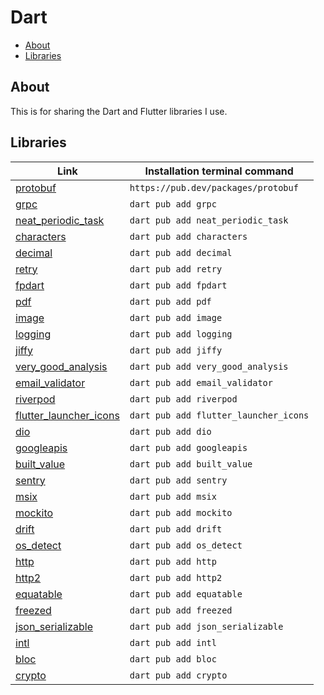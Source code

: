 # Dart

- [About](#about)
- [Libraries](#libraries)

## About

This is for sharing the Dart and Flutter libraries I use.

## Libraries

| Link | Installation terminal command |
|-------------------------------------------------------------------------------------------------------------------------------------------------------------|---------------------------------------------------------------------------------------|
| [protobuf](https://pub.dev/packages/protobuf) | `https://pub.dev/packages/protobuf` |
| [grpc](https://pub.dev/packages/grpc) | `dart pub add grpc` |
| [neat_periodic_task](https://pub.dev/packages/neat_periodic_task) | `dart pub add neat_periodic_task` |
| [characters](https://pub.dev/packages/characters) | `dart pub add characters` |
| [decimal](https://pub.dev/packages/decimal) | `dart pub add decimal` |
| [retry](https://pub.dev/packages/retry) | `dart pub add retry` |
| [fpdart](https://pub.dev/packages/fpdart) | `dart pub add fpdart` |
| [pdf](https://pub.dev/packages/pdf) | `dart pub add pdf` |
| [image](https://pub.dev/packages/image) | `dart pub add image` |
| [logging](https://pub.dev/packages/logging) | `dart pub add logging` |
| [jiffy](https://pub.dev/packages/jiffy) | `dart pub add jiffy` |
| [very_good_analysis](https://pub.dev/packages/very_good_analysis) | `dart pub add very_good_analysis` |
| [email_validator](https://pub.dev/packages/email_validator) | `dart pub add email_validator` |
| [riverpod](https://pub.dev/packages/riverpod) | `dart pub add riverpod` |
| [flutter_launcher_icons](https://pub.dev/packages/flutter_launcher_icons) | `dart pub add flutter_launcher_icons` |
| [dio](https://pub.dev/packages/dio) | `dart pub add dio` |
| [googleapis](https://pub.dev/packages/googleapis) | `dart pub add googleapis` |
| [built_value](https://pub.dev/packages/built_value) | `dart pub add built_value` |
| [sentry](https://pub.dev/packages/sentry) | `dart pub add sentry` |
| [msix](https://pub.dev/packages/msix) | `dart pub add msix` |
| [mockito](https://pub.dev/packages/mockito) | `dart pub add mockito` |
| [drift](https://pub.dev/packages/drift) | `dart pub add drift` |
| [os_detect](https://pub.dev/packages/os_detect) | `dart pub add os_detect` |
| [http](https://pub.dev/packages/http) | `dart pub add http` |
| [http2](https://pub.dev/packages/http2) | `dart pub add http2` |
| [equatable](https://pub.dev/packages/equatable) | `dart pub add equatable` |
| [freezed](https://pub.dev/packages/freezed) | `dart pub add freezed` |
| [json_serializable](https://pub.dev/packages/json_serializable) | `dart pub add json_serializable` |
| [intl](https://pub.dev/packages/intl) | `dart pub add intl` |
| [bloc](https://pub.dev/packages/bloc) | `dart pub add bloc` |
| [crypto](https://pub.dev/packages/crypto) | `dart pub add crypto` |
